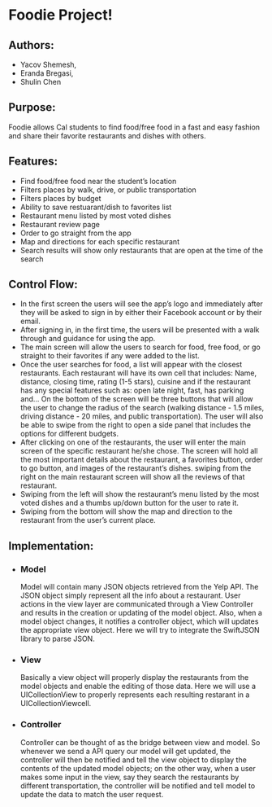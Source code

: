 # Foodie Project!
## Authors: 
- Yacov Shemesh,
- Eranda Bregasi, 
- Shulin Chen

## Purpose: 
Foodie allows Cal students to find food/free food in a fast and easy fashion and share their favorite restaurants and dishes with others.

## Features:
- Find food/free food near the student’s location
- Filters places by walk, drive, or public transportation
- Filters places by budget
- Ability to save restuarant/dish to favorites list
- Restaurant menu listed by most voted dishes
- Restaurant review page
- Order to go straight from the app
- Map and directions for each specific restaurant
- Search results will show only restaurants that are open at the time of the search

## Control Flow:
- In the first screen the users will see the app’s logo and immediately after they will be asked to sign in by either their Facebook account or by their email. 
- After signing in, in the first time, the users will be presented with a walk through and guidance for using  the app.
- The main screen will allow the users to search for food, free food, or go straight to their favorites if any were added to the list.
- Once the user searches for food, a list will appear with the closest restaurants. Each restaurant will have its own cell that includes: Name, distance, closing time, rating (1-5 stars), cuisine and if the restaurant has any special features such as: open late night, fast, has parking and… On the bottom of the screen will be three buttons that will allow the user to change the radius of the search (walking distance - 1.5 miles, driving distance - 20 miles, and public transportation). The user will also be able to swipe from the right to open a side panel that includes the options for different budgets.
- After clicking on one of the restaurants, the user will enter the main screen of the specific restaurant he/she chose. The screen will hold all the most important details about the restaurant, a favorites button, order to go button, and images of the restaurant’s dishes.
swiping from the right on the main restaurant screen will show all the reviews of that restaurant.
- Swiping from the left will show the restaurant’s menu listed by the most voted dishes and a thumbs up/down button for the user to rate it.
- Swiping from the bottom will show the map and direction to the restaurant from the user’s current place.



## Implementation:
* ### Model
    Model will contain many JSON objects retrieved from the Yelp API. The JSON object simply represent all the info about a restaurant. User actions in the view layer are communicated through a View Controller and results in the creation or updating of the model object. Also, when a model object changes, it notifies a controller object, which will updates the appropriate view object. Here we will try to integrate the SwiftJSON library to parse JSON.
* ### View
    Basically a view object will properly display the restaurants from the model objects and enable the editing of those data. Here we will use  a UICollectionView to properly represents each resulting restarant in a UICollectionViewcell. 
* ### Controller
    Controller can be thought of as the bridge between view and model. So whenever we send a API query our model will get updated, the controller will then be notified and tell the view object to display the contents of the updated model objects; on the other way, when a user makes some input in the view, say they search the restaurants by different transportation, the controller will be notified and tell model to update the data to match the user request.

